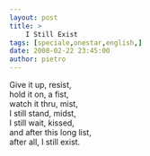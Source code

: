 ```yaml
---
layout: post
title: >
    I Still Exist
tags: [speciale,onestar,english,]
date: 2008-02-22 23:45:00
author: pietro
---
```

Give it up, resist,<br/>hold it on, a fist,<br/>watch it thru, mist,<br/>I still stand, midst,<br/>I still wait, kissed,<br/>and after this long list,<br/>after all, I still exist.
